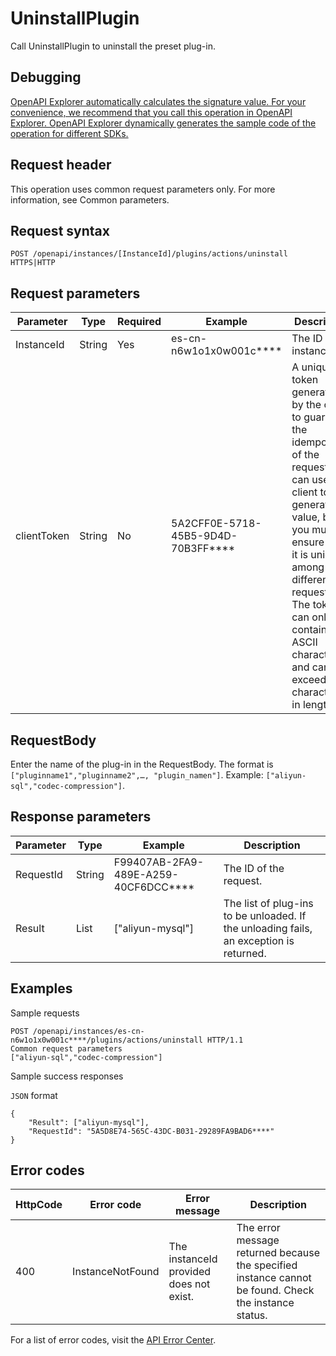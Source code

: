 # UninstallPlugin

Call UninstallPlugin to uninstall the preset plug-in.

## Debugging

[OpenAPI Explorer automatically calculates the signature value. For your convenience, we recommend that you call this operation in OpenAPI Explorer. OpenAPI Explorer dynamically generates the sample code of the operation for different SDKs.](https://api.aliyun.com/#product=elasticsearch&api=UninstallPlugin&type=ROA&version=2017-06-13)

## Request header

This operation uses common request parameters only. For more information, see Common parameters.

## Request syntax

```
POST /openapi/instances/[InstanceId]/plugins/actions/uninstall HTTPS|HTTP
```

## Request parameters

|Parameter|Type|Required|Example|Description|
|---------|----|--------|-------|-----------|
|InstanceId|String|Yes|es-cn-n6w1o1x0w001c\*\*\*\*|The ID of the instance. |
|clientToken|String|No|5A2CFF0E-5718-45B5-9D4D-70B3FF\*\*\*\*|A unique token generated by the client to guarantee the idempotency of the request. You can use the client to generate the value, but you must ensure that it is unique among different requests. The token can only contain ASCII characters and cannot exceed 64 characters in length. |

## RequestBody

Enter the name of the plug-in in the RequestBody. The format is `["pluginname1","pluginname2",…, "plugin_namen"]`. Example: `["aliyun-sql","codec-compression"]`.

## Response parameters

|Parameter|Type|Example|Description|
|---------|----|-------|-----------|
|RequestId|String|F99407AB-2FA9-489E-A259-40CF6DCC\*\*\*\*|The ID of the request. |
|Result|List|\["aliyun-mysql"\]|The list of plug-ins to be unloaded. If the unloading fails, an exception is returned. |

## Examples

Sample requests

```
POST /openapi/instances/es-cn-n6w1o1x0w001c****/plugins/actions/uninstall HTTP/1.1
Common request parameters
["aliyun-sql","codec-compression"]
```

Sample success responses

`JSON` format

```
{
    "Result": ["aliyun-mysql"],
    "RequestId": "5A5D8E74-565C-43DC-B031-29289FA9BAD6****"
}
```

## Error codes

|HttpCode|Error code|Error message|Description|
|--------|----------|-------------|-----------|
|400|InstanceNotFound|The instanceId provided does not exist.|The error message returned because the specified instance cannot be found. Check the instance status.|

For a list of error codes, visit the [API Error Center](https://error-center.alibabacloud.com/status/product/elasticsearch).

